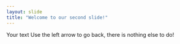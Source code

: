 ```yaml
---
layout: slide
title: "Welcome to our second slide!"
---
```

Your text
Use the left arrow to go back, there is nothing else to do!
